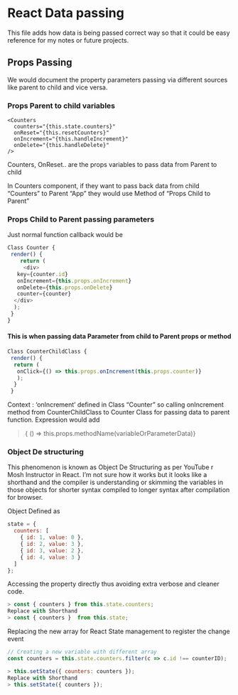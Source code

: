 # React Data passing

This file adds how data is being passed correct way so that it could be easy reference for my notes or future projects.

## Props Passing

We would document the property parameters passing via different sources like parent to child and vice versa.

### Props Parent to child variables

```markup
<Counters
  counters="{this.state.counters}"
  onReset="{this.resetCounters}"
  onIncrement="{this.handleIncrement}"
  onDelete="{this.handleDelete}"
/>
```

Counters, OnReset.. are the props variables to pass data from Parent to child

In Counters component, if they want to pass back data from child “Counters” to Parent “App” they would use Method of “Props Child to Parent”

### Props Child to Parent passing parameters

Just normal function callback would be

```javascript
Class Counter {
 render() {
    return (
     <div>
   key={counter.id}
   onIncrement={this.props.onIncrement}
   onDelete={this.props.onDelete}
   counter={counter}
  </div>
  );
 }
}
```

#### This is when passing data Parameter from child to Parent props or method

```javascript
Class CounterChildClass {
 render() {
  return (
   onClick={() => this.props.onIncrement(this.props.counter)}
   );
  }
 }
```

Context : ‘onIncrement’ defined in Class “Counter” so calling onIncrement method from CounterChildClass to Counter Class for passing data to parent function. Expression would add

> { \(\) =&gt; this.props.methodName\(variableOrParameterData\)}

### Object De structuring

This phenomenon is known as Object De Structuring as per YouTube r Mosh Instructor in React. I’m not sure how it works but it looks like a shorthand and the compiler is understanding or skimming the variables in those objects for shorter syntax compiled to longer syntax after compilation for browser.

Object Defined as

```javascript
state = {
  counters: [
    { id: 1, value: 0 },
    { id: 2, value: 3 },
    { id: 3, value: 2 },
    { id: 4, value: 3 }
  ]
};
```

Accessing the property directly thus avoiding extra verbose and cleaner code.

```javascript
> const { counters } from this.state.counters;
Replace with Shorthand
> const { counters }  from this.state;
```

Replacing the new array for React State management to register the change event

```javascript
// Creating a new variable with different array
const counters = this.state.counters.filter(c => c.id !== counterID);

> this.setState({ counters: counters });
Replace with Shorthand
> this.setState({ counters });
```

